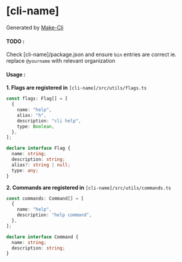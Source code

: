 # [cli-name]

Generated by [Make-Cli]()

#### TODO :

Check [cli-name]/package.json and ensure `bin` entries are correct ie. replace `@yourname` with relevant organization

#### Usage :

**1. Flags are registered in** `[cli-name]/src/utils/flags.ts`

```ts
const flags: Flag[] = [
  {
    name: "help",
    alias: "h",
    description: "cli help",
    type: Boolean,
  },
];
```

```ts
declare interface Flag {
  name: string;
  description: string;
  alias?: string | null;
  type: any;
}
```

**2. Commands are registered in** `[cli-name]/src/utils/commands.ts`

```ts
const commands: Command[] = [
  {
    name: "help",
    description: "help command",
  },
];
```

```ts
declare interface Command {
  name: string;
  description: string;
}
```
